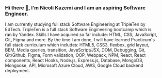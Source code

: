 ### Hi there 👋, I'm Nicoli Kazemi and I am an aspiring Software Engineer. 

I am currently studying full stack Software Engineering at TripleTen by EdTech. TripleTen is a full stack Software Engineering bootcamp which is ran by Yandex. Skills I have acquired so far include: HTML, CSS, JavaScript, Git, Figma and more. By the time I am done, I will have learned Practicum's full stack curriculum which includes: HTML5, CSS3, flexbox, grid layout, BEM, Media queries, transition, JavaScript/JSX, DOM, Debugging, Git, Git/Github, Figma, Form validation, OOP, Webpack, NPM, React, React components, React Hooks, Node.js, Express.js, Database, MongoDB, Mongoose, API, Microsoft Azure Cloud, AWS, Google Cloud backend deployment.
